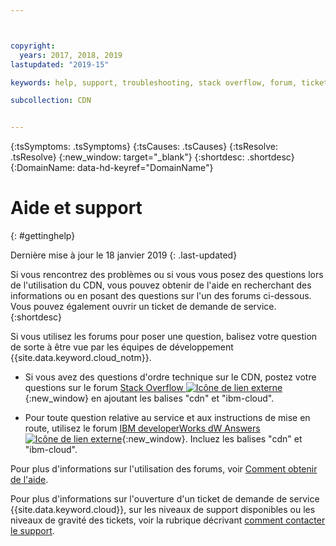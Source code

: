 ```yaml
---



copyright:
  years: 2017, 2018, 2019
lastupdated: "2019-15"

keywords: help, support, troubleshooting, stack overflow, forum, ticket, questions

subcollection: CDN


---
```


<!-- Common attributes used in the template are defined as follows: -->
{:tsSymptoms: .tsSymptoms} 
{:tsCauses: .tsCauses} 
{:tsResolve: .tsResolve} 
{:new_window: target="_blank"}
{:shortdesc: .shortdesc}
{:DomainName: data-hd-keyref="DomainName"}

<!-- # {{site.data.keyword.blockstorageshort}} troubleshooting
{: #ts} -->
<!-- Provide an appropriate ID above -->

<!-- IN PROGRESS - AUDIENCE BLUE, STAGING ONLY -->


<!-- This is the template for troubleshooting topics.  -->

<!-- The short description section should include the service long name and "Bluemix" for search optimization. Example short description: -->

<!-- Add a heading and content for how to get help and support. Use this template for beta and GA services:  -->
# Aide et support 
{: #gettinghelp}

Dernière mise à jour le 18 janvier 2019
{: .last-updated}

Si vous rencontrez des problèmes ou si vous vous posez des questions lors de l'utilisation du CDN, vous pouvez obtenir de l'aide en recherchant des informations ou en posant des questions sur l'un des forums ci-dessous. Vous pouvez également ouvrir un ticket de demande de service.
{:shortdesc}

Si vous utilisez les forums pour poser une question, balisez votre question de sorte à être vue par les équipes de développement {{site.data.keyword.cloud_notm}}.

* Si vous avez des questions d'ordre technique sur le CDN, postez votre questions sur le forum [Stack Overflow ![Icône de lien externe](../../icons/launch-glyph.svg "Icône de lien externe")](https://stackoverflow.com/search?q=cdn+ibm-cloud){:new_window} en ajoutant les balises "cdn" et "ibm-cloud".
<!--Insert the appropriate dW Answers tag for your service for <service_keyword> in URL below:  -->
* Pour toute question relative au service et aux instructions de mise en route, utilisez le forum [IBM developerWorks dW Answers ![Icône de lien externe](../../icons/launch-glyph.svg "Icône de lien externe")](https://developer.ibm.com/answers/topics/cdn.html?smartspace=bluemix){:new_window}. Incluez les balises "cdn" et "ibm-cloud".

Pour plus d'informations sur l'utilisation des forums, voir [Comment obtenir de l'aide](/docs/get-support?topic=get-support-using-avatar#using-avatar).

Pour plus d'informations sur l'ouverture d'un ticket de demande de service {{site.data.keyword.cloud}}, sur les niveaux de support disponibles ou les niveaux de gravité des tickets, voir la rubrique décrivant [comment contacter le support](/docs/get-support?topic=get-support-getting-customer-support).
